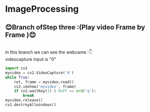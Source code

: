 # ImageProcessing
## :blush:Branch ofStep three :(Play video Frame by Frame ):blush:</b>
<br> 
in this branch we can see the webcame :👇
<br>
videocapture input is "0"
<br>

```python
import cv2
myvideo = cv2.VideoCapture('0')
while True:
    ret, frame = myvideo.read() 
    cv2.imshow('myvideo', frame) 
    if cv2.waitKey(1) & 0xFF == ord('q'):
        break
myvideo.release() 
cv2.destroyAllwindows()
```





